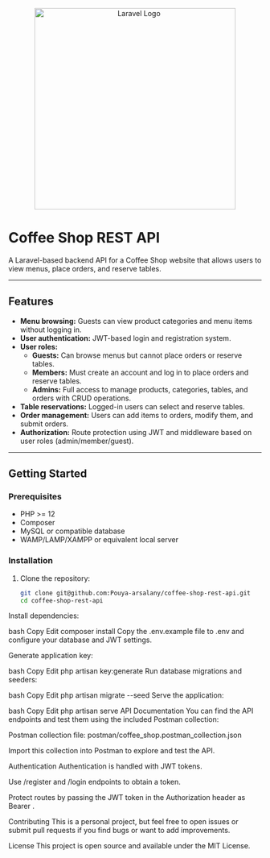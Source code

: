 <p align="center">
  <a href="https://laravel.com" target="_blank">
    <img src="https://raw.githubusercontent.com/laravel/art/master/logo-lockup/5%20SVG/2%20CMYK/1%20Full%20Color/laravel-logolockup-cmyk-red.svg" width="400" alt="Laravel Logo">
  </a>
</p>

# Coffee Shop REST API

A Laravel-based backend API for a Coffee Shop website that allows users to view menus, place orders, and reserve tables.

---

## Features

- **Menu browsing:** Guests can view product categories and menu items without logging in.  
- **User authentication:** JWT-based login and registration system.  
- **User roles:**  
  - **Guests:** Can browse menus but cannot place orders or reserve tables.  
  - **Members:** Must create an account and log in to place orders and reserve tables.  
  - **Admins:** Full access to manage products, categories, tables, and orders with CRUD operations.  
- **Table reservations:** Logged-in users can select and reserve tables.  
- **Order management:** Users can add items to orders, modify them, and submit orders.  
- **Authorization:** Route protection using JWT and middleware based on user roles (admin/member/guest).

---

## Getting Started

### Prerequisites

- PHP >= 12 
- Composer  
- MySQL or compatible database  
- WAMP/LAMP/XAMPP or equivalent local server  

### Installation

1. Clone the repository:

   ```bash
   git clone git@github.com:Pouya-arsalany/coffee-shop-rest-api.git
   cd coffee-shop-rest-api
Install dependencies:

bash
Copy
Edit
composer install
Copy the .env.example file to .env and configure your database and JWT settings.

Generate application key:

bash
Copy
Edit
php artisan key:generate
Run database migrations and seeders:

bash
Copy
Edit
php artisan migrate --seed
Serve the application:

bash
Copy
Edit
php artisan serve
API Documentation
You can find the API endpoints and test them using the included Postman collection:

Postman collection file: postman/coffee_shop.postman_collection.json

Import this collection into Postman to explore and test the API.

Authentication
Authentication is handled with JWT tokens.

Use /register and /login endpoints to obtain a token.

Protect routes by passing the JWT token in the Authorization header as Bearer <token>.

Contributing
This is a personal project, but feel free to open issues or submit pull requests if you find bugs or want to add improvements.

License
This project is open source and available under the MIT License.


